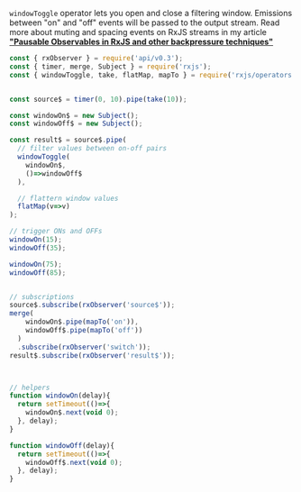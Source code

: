 <!--
name:		
title:		windowToggle
pageTitle:	windowToggle — RxJS operator example + marble diagram
desc:		windowToggle lets you open and close a filtering window. Emissions between "on" and "off" events will be passed to the output stream:
docsUrl:	https://rxjs.dev/api/operators/windowToggle
-->

`windowToggle` operator lets you open and close a filtering window. Emissions between "on" and "off" events will be passed to the output stream. Read more about muting and spacing events on RxJS streams in my article **["Pausable Observables in RxJS and other backpressure techniques"](https://medium.com/@kddsky/pauseable-observables-in-rxjs-58ce2b8c7dfd)**

```js
const { rxObserver } = require('api/v0.3');
const { timer, merge, Subject } = require('rxjs');
const { windowToggle, take, flatMap, mapTo } = require('rxjs/operators');


const source$ = timer(0, 10).pipe(take(10));

const windowOn$ = new Subject();
const windowOff$ = new Subject();

const result$ = source$.pipe(
  // filter values between on-off pairs
  windowToggle(
    windowOn$,
    ()=>windowOff$
  ),

  // flattern window values
  flatMap(v=>v)
);

// trigger ONs and OFFs
windowOn(15);
windowOff(35);

windowOn(75);
windowOff(85);


// subscriptions
source$.subscribe(rxObserver('source$'));
merge(
    windowOn$.pipe(mapTo('on')),
    windowOff$.pipe(mapTo('off'))
  )
  .subscribe(rxObserver('switch'));
result$.subscribe(rxObserver('result$'));



// helpers
function windowOn(delay){
  return setTimeout(()=>{
    windowOn$.next(void 0);
  }, delay);
}

function windowOff(delay){
  return setTimeout(()=>{
    windowOff$.next(void 0);
  }, delay);
}

```
